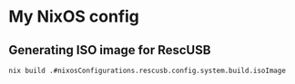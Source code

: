 # My NixOS config

## Generating ISO image for RescUSB
```bash
nix build .#nixosConfigurations.rescusb.config.system.build.isoImage
```
